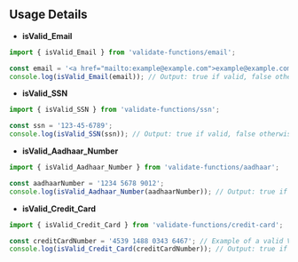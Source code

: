 ## Usage Details

- **isValid_Email**

```typescript
import { isValid_Email } from 'validate-functions/email';

const email = '<a href="mailto:example@example.com">example@example.com</a>';
console.log(isValid_Email(email)); // Output: true if valid, false otherwise
```

- **isValid_SSN**

```typescript
import { isValid_SSN } from 'validate-functions/ssn';

const ssn = '123-45-6789';
console.log(isValid_SSN(ssn)); // Output: true if valid, false otherwise
```

- **isValid_Aadhaar_Number**

```typescript
import { isValid_Aadhaar_Number } from 'validate-functions/aadhaar';

const aadhaarNumber = '1234 5678 9012';
console.log(isValid_Aadhaar_Number(aadhaarNumber)); // Output: true if valid, false otherwise
```

- **isValid_Credit_Card**

```typescript
import { isValid_Credit_Card } from 'validate-functions/credit-card';

const creditCardNumber = '4539 1488 0343 6467'; // Example of a valid Visa card number
console.log(isValid_Credit_Card(creditCardNumber)); // Output: true if valid, false otherwise
```

